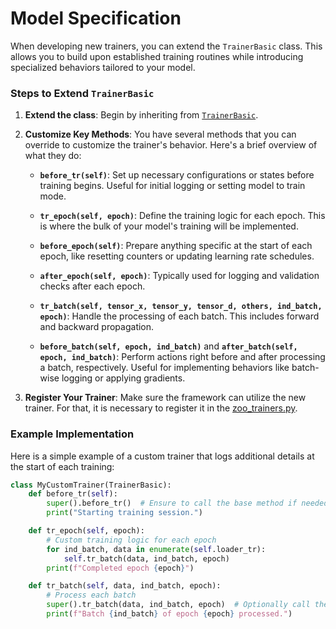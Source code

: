 # Model Specification

When developing new trainers, you can extend the `TrainerBasic` class. This allows you to build upon established training routines while introducing specialized behaviors tailored to your model.

### Steps to Extend `TrainerBasic`

1. **Extend the class**: Begin by inheriting from [`TrainerBasic`](../domainlab/algos/trainers/train_basic.py).

2. **Customize Key Methods**: You have several methods that you can override to customize the trainer's behavior. Here's a brief overview of what they do:

    - **`before_tr(self)`**: Set up necessary configurations or states before training begins. Useful for initial logging or setting model to train mode.
    
    - **`tr_epoch(self, epoch)`**: Define the training logic for each epoch. This is where the bulk of your model's training will be implemented.
    
    - **`before_epoch(self)`**: Prepare anything specific at the start of each epoch, like resetting counters or updating learning rate schedules.
    
    - **`after_epoch(self, epoch)`**: Typically used for logging and validation checks after each epoch.
    
    - **`tr_batch(self, tensor_x, tensor_y, tensor_d, others, ind_batch, epoch)`**: Handle the processing of each batch. This includes forward and backward propagation.
    
    - **`before_batch(self, epoch, ind_batch)`** and **`after_batch(self, epoch, ind_batch)`**: Perform actions right before and after processing a batch, respectively. Useful for implementing behaviors like batch-wise logging or applying gradients.

3. **Register Your Trainer**: Make sure the framework can utilize the new trainer. For that, it is necessary to register it in the [zoo_trainers.py](../domainlab/algos/trainers/zoo_trainer.py).

### Example Implementation

Here is a simple example of a custom trainer that logs additional details at the start of each training:

```python
class MyCustomTrainer(TrainerBasic):
    def before_tr(self):
        super().before_tr()  # Ensure to call the base method if needed
        print("Starting training session.")

    def tr_epoch(self, epoch):
        # Custom training logic for each epoch
        for ind_batch, data in enumerate(self.loader_tr):
            self.tr_batch(data, ind_batch, epoch)
        print(f"Completed epoch {epoch}")

    def tr_batch(self, data, ind_batch, epoch):
        # Process each batch
        super().tr_batch(data, ind_batch, epoch)  # Optionally call the base method
        print(f"Batch {ind_batch} of epoch {epoch} processed.")
